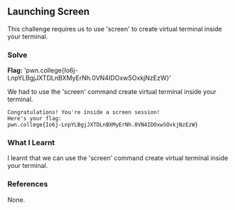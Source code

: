## Launching Screen
This challenge requires us to use 'screen' to create virtual terminal inside your terminal.

### Solve
**Flag:** 'pwn.college{Io6j-LnpYLBgjJXTDLnBXMyErNh.0VN4IDOxwSOxkjNzEzW}'

We had to use the 'screen' command create virtual terminal inside your terminal.

```
Congratulations! You're inside a screen session!
Here's your flag:
pwn.college{Io6j-LnpYLBgjJXTDLnBXMyErNh.0VN4IDOxwSOxkjNzEzW}
```

### What I Learnt
I learnt that we can use the 'screen' command create virtual terminal inside your terminal.
### References 
None. 
